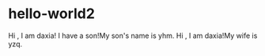 # hello-world2


Hi , I am daxia!
I have a son!My son's name is yhm.
Hi , I am daxia!My wife is yzq.
